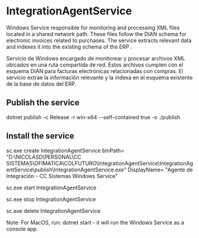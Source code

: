 # IntegrationAgentService

Windows Service responsible for monitoring and processing XML files located in a shared network path. These files follow the DIAN schema for electronic invoices related to purchases. The service extracts relevant data and indexes it into the existing schema of the ERP .

Servicio de Windows encargado de monitorear y procesar archivos XML ubicados en una ruta compartida de red. Estos archivos cumplen con el esquema DIAN para facturas electrónicas relacionadas con compras. El servicio extrae la información relevante y la indexa en el esquema existente de la base de datos del ERP.

## Publish the service

dotnet publish -c Release -r win-x64 --self-contained true -o ./publish

## Install the service

sc.exe create IntegrationAgentService binPath= "D:\NICOLASD\PERSONAL\CC SISTEMAS\OFIMATICA\COLFUTURO\IntegrationAgentService\IntegrationAgentService\publish\IntegrationAgentService.exe" DisplayName= "Agente de Integración - CC Sistemas Windows Service"

sc.exe start IntegrationAgentService

sc.exe stop IntegrationAgentService

sc.exe delete IntegrationAgentService

Note: For MacOS, run: dotnet start - it will run the Windows Service as a console app.